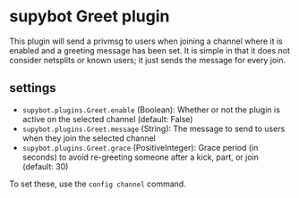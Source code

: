 # supybot Greet plugin

This plugin will send a privmsg to users when joining a channel where it is
enabled and a greeting message has been set. It is simple in that it does
not consider netsplits or known users; it just sends the message for every
join.

## settings

- `supybot.plugins.Greet.enable` (Boolean): Whether or not the plugin is
  active on the selected channel (default: False)
- `supybot.plugins.Greet.message` (String): The message to send to users when
  they join the selected channel
- `supybot.plugins.Greet.grace` (PositiveInteger): Grace period (in seconds)
  to avoid re-greeting someone after a kick, part, or join (default: 30)

To set these, use the `config channel` command.
